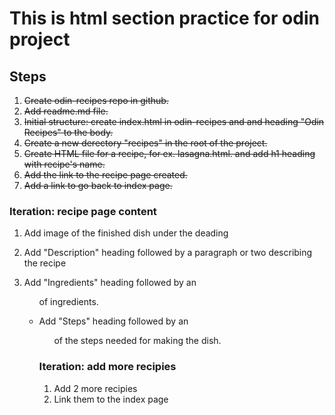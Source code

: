 # This is html section practice for odin project
## Steps
1. ~~Create odin-recipes repo in github.~~
2. ~~Add readme.md file.~~
3. ~~Initial structure: create index.html in odin-recipes and and heading "Odin Recipes" to the body.~~
4. ~~Create a new derectory "recipes" in the root of the project.~~
5. ~~Create HTML file for a recipe, for ex. lasagna.html. and add h1 heading with recipe's name.~~
6. ~~Add the link to the recipe page created.~~
7. ~~Add a link to go back to index page.~~

### Iteration: recipe page content
1. Add image of the finished dish under the deading
2. Add "Description" heading followed by a paragraph or two describing the recipe
3. Add "Ingredients" heading followed by an <ul> of ingredients.

4. Add "Steps" heading followed by an <ol> of the steps needed for making the dish.

### Iteration: add more recipies
1. Add 2 more recipies
2. Link them to the index page
